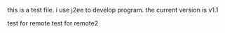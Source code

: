 this is a test file.
i use j2ee to develop program.
the current version is v1.1


test for remote
test for remote2